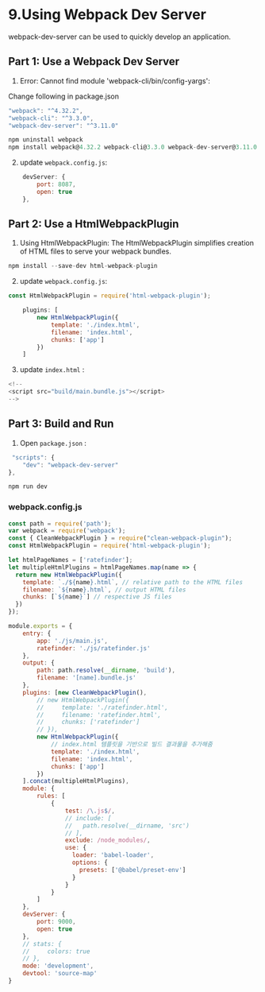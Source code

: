 #  9.Using Webpack Dev Server
webpack-dev-server can be used to quickly develop an application.

## Part 1: Use a Webpack Dev Server

1. Error: Cannot find module 'webpack-cli/bin/config-yargs':

Change following in package.json
```js
"webpack": "^4.32.2",
"webpack-cli": "^3.3.0",
"webpack-dev-server": "^3.11.0"
```

```js
npm uninstall webpack
npm install webpack@4.32.2 webpack-cli@3.3.0 webpack-dev-server@3.11.0 --save-dev
```

2. update `webpack.config.js`:
```js
    devServer: {
        port: 8087,
        open: true
    },
```

## Part 2: Use a HtmlWebpackPlugin
1. Using HtmlWebpackPlugin:
The HtmlWebpackPlugin simplifies creation of HTML files to serve your webpack bundles.

```js
npm install --save-dev html-webpack-plugin
```
2. update `webpack.config.js`:

```js
const HtmlWebpackPlugin = require('html-webpack-plugin');

    plugins: [
        new HtmlWebpackPlugin({
            template: './index.html',
            filename: 'index.html',
            chunks: ['app']
        })
    ]
```

3. update `index.html` :

```js
<!--
<script src="build/main.bundle.js"></script>
-->
```

## Part 3: Build and Run

1. Open `package.json` :
```js
 "scripts": {
    "dev": "webpack-dev-server"
},
```

```js
npm run dev
```

### webpack.config.js
```js
const path = require('path');
var webpack = require('webpack');
const { CleanWebpackPlugin } = require("clean-webpack-plugin");
const HtmlWebpackPlugin = require('html-webpack-plugin');

let htmlPageNames = ['ratefinder'];
let multipleHtmlPlugins = htmlPageNames.map(name => {
  return new HtmlWebpackPlugin({
    template: `./${name}.html`, // relative path to the HTML files
    filename: `${name}.html`, // output HTML files
    chunks: [`${name}`] // respective JS files
  })
});

module.exports = {
    entry: {
        app: './js/main.js',
        ratefinder: './js/ratefinder.js'
    },
    output: {
        path: path.resolve(__dirname, 'build'),
        filename: '[name].bundle.js'
    },
    plugins: [new CleanWebpackPlugin(),
        // new HtmlWebpackPlugin({
        //     template: './ratefinder.html',
        //     filename: 'ratefinder.html',
        //     chunks: ['ratefinder']
        // }),
        new HtmlWebpackPlugin({
            // index.html 템플릿을 기반으로 빌드 결과물을 추가해줌
            template: './index.html',
            filename: 'index.html',
            chunks: ['app']
        })
    ].concat(multipleHtmlPlugins),
    module: {
        rules: [
            {
                test: /\.js$/,
                // include: [
                //   path.resolve(__dirname, 'src')
                // ],
                exclude: /node_modules/,
                use: {
                  loader: 'babel-loader',
                  options: {
                    presets: ['@babel/preset-env']
                  }
                }
            }
        ]
    },
    devServer: {
        port: 9000,
        open: true
    },
    // stats: {
    //     colors: true
    // },
    mode: 'development',
    devtool: 'source-map'
}
```

